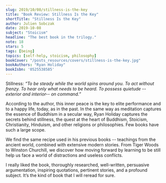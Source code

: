 ```yaml
---
slug: 2019/10/08/stillness-is-the-key
title: "Book Review: Stillness Is the Key"
shortTitle: "Stillness Is the Key"
author: Julien Sobczak
date: 2019-10-08
subject: "Stoicism"
headline: "The best book in the trilogy."
note: 18
stars: 5
tags: [being]
topics: [self-help, stoicism, philosophy]
bookCover: "/posts_resources/covers/stillness-is-the-key.jpg"
bookAuthors: "Ryan Holiday"
bookIsbn: '0525538585'
---
```



Stillness: _“To be steady while the world spins around you. To act without frenzy. To hear only what needs to be heard. To possess quietude --exterior and interior-- on command.”_

According to the author, this inner peace is the key to elite performance and to a happy life, today, as in the past. In the same way as meditation captures the essence of Buddhism in a secular way, Ryan Holiday captures the secrets behind stillness, the quest at the heart of Buddhism, Stoicism, Christianity, Hinduism, and other religions or philosophies. Few books have such a large scope.

We find the same recipe used in his previous books -- teachings from the ancient world, combined with extensive modern stories. From Tiger Woods to Winston Churchill, we discover how moving forward by learning to be still help us face a world of distractions and useless conflicts.

I really liked the book, thoroughly researched, well-written, persuasive argumentation, inspiring quotations, pertinent stories, and a profound subject. It’s the kind of book that I will reread for sure.

